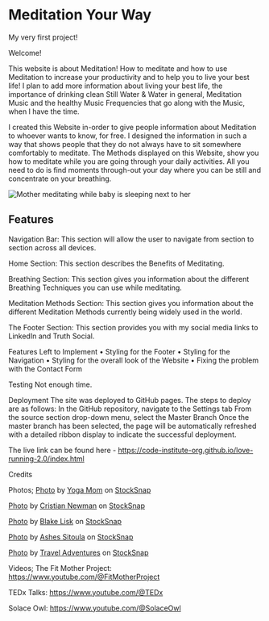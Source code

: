 # Meditation Your Way
My very first project!

Welcome!

This website is about Meditation! How to meditate and how to use Meditation to increase your productivity and to help you to live your best life! I plan to add more information about living your best life, the importance of drinking clean Still Water & Water in general, Meditation Music and the healthy Music Frequencies that go along with the Music, when I have the time. 

I created this Website in-order to give people information about Meditation to whoever wants to know, for free. I designed the information in such a way that shows people that they do not always have to sit somewhere comfortably to meditate. The Methods displayed on this Website, show you how to meditate while you are going through your daily activities. All you need to do is find moments through-out your day where you can be still and concentrate on your breathing.


<img src="https://cdn.stocksnap.io/img-thumbs/960w/yoga-mom_SKEHITCEKW.jpg" alt="Mother meditating while baby is sleeping next to her">

## Features

Navigation Bar:
This section will allow the user to navigate from section to section across all devices.

Home Section:
This section describes the Benefits of Meditating.

Breathing Section:
This section gives you information about the different Breathing Techniques you can use while meditating.

Meditation Methods Section:
This section gives you information about the different Meditation Methods currently being widely used in the world.

The Footer Section:
This section provides you with my social media links to LinkedIn and Truth Social.

Features Left to Implement
•	Styling for the Footer
•	Styling for the Navigation
•	Styling for the overall look of the Website
•	Fixing the problem with the Contact Form

Testing
Not enough time.

Deployment
    The site was deployed to GitHub pages. The steps to deploy are as follows:
        In the GitHub repository, navigate to the Settings tab
        From the source section drop-down menu, select the Master Branch
        Once the master branch has been selected, the page will be automatically refreshed with a detailed ribbon display to indicate the successful deployment.

The live link can be found here - https://code-institute-org.github.io/love-running-2.0/index.html

Credits

Photos;
<a href="https://stocksnap.io/photo/yoga-mom-SKEHITCEKW">Photo</a> by <a href="https://stocksnap.io/author/yogafitness">Yoga Mom</a> on <a href="https://stocksnap.io">StockSnap</a>

<a href="https://stocksnap.io/photo/people-girl-1IDMAYCFDN">Photo</a> by <a href="https://stocksnap.io/author/34739">Cristian Newman</a> on <a href="https://stocksnap.io">StockSnap</a>

<a href="https://stocksnap.io/photo/people-man-TTIZIYB19X">Photo</a> by <a href="https://stocksnap.io/author/37777">Blake Lisk</a> on <a href="https://stocksnap.io">StockSnap</a>

<a href="https://stocksnap.io/photo/places-temple-O0IL0T7G37">Photo</a> by <a href="https://stocksnap.io/author/28404">Ashes Sitoula</a> on <a href="https://stocksnap.io">StockSnap</a>

<a href="https://stocksnap.io/photo/woman-beautiful-GNCSP6OORP">Photo</a> by <a href="https://stocksnap.io/author/traveladventures">Travel Adventures</a> on <a href="https://stocksnap.io">StockSnap</a>

Videos;
The Fit Mother Project:  https://www.youtube.com/@FitMotherProject

TEDx Talks:  https://www.youtube.com/@TEDx

Solace Owl:  https://www.youtube.com/@SolaceOwl


